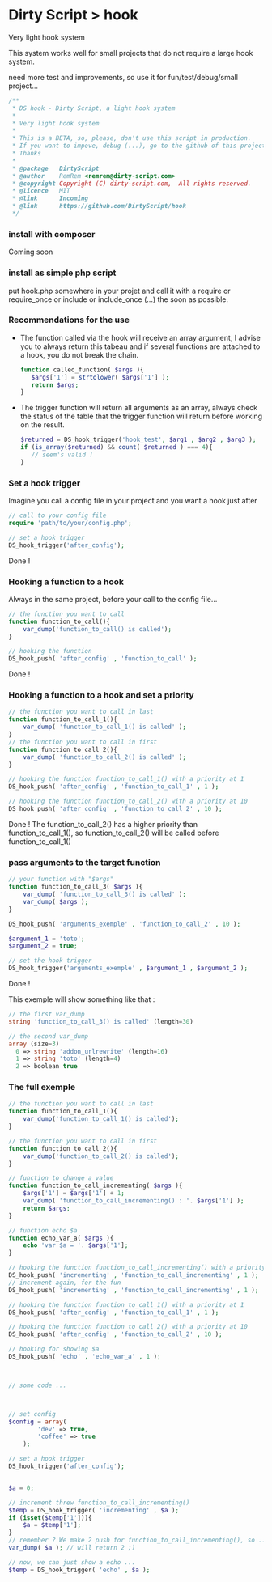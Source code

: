   Dirty Script > hook
==========================

Very light hook system

This system works well for small projects that do not require a large hook system.

need more test and improvements, so use it for fun/test/debug/small project...

```php
/**
 * DS hook - Dirty Script, a light hook system
 * 
 * Very light hook system
 * 
 * This is a BETA, so, please, don't use this script in production.
 * If you want to impove, debug (...), go to the github of this project.
 * Thanks
 * 
 * @package   DirtyScript
 * @author    RemRem <remrem@dirty-script.com>
 * @copyright Copyright (C) dirty-script.com,  All rights reserved.
 * @licence   MIT
 * @link      Incoming
 * @link      https://github.com/DirtyScript/hook
 */
```

### install with composer
Coming soon

### install as simple php script
put hook.php somewhere in your projet and call it with a require or require_once or include 
or include_once (...) the soon as possible.

### Recommendations for the use
 - The function called via the hook will receive an array argument, I advise you to always 
   return this tabeau and if several functions are attached to a hook, you do not break the chain.
   ```php
   function called_function( $args ){
      $args['1'] = strtolower( $args['1'] );
      return $args;
   }
   ```
 - The trigger function will return all arguments as an array, always check the status of the 
   table that the trigger function will return before working on the result.
   ```php
   $returned = DS_hook_trigger('hook_test', $arg1 , $arg2 , $arg3 );
   if (is_array($returned) && count( $returned ) === 4){
      // seem's valid !
   }
   ```

   
### Set a hook trigger
Imagine you call a config file in your project and you want a hook just after
```php
// call to your config file
require 'path/to/your/config.php';

// set a hook trigger
DS_hook_trigger('after_config');
```
Done !

### Hooking a function to a hook
Always in the same project, before your call to the config file...
```php
// the function you want to call
function function_to_call(){
	var_dump('function_to_call() is called');
}

// hooking the function
DS_hook_push( 'after_config' , 'function_to_call' );
```
Done !

### Hooking a function to a hook and set a priority
```php
// the function you want to call in last
function function_to_call_1(){
	var_dump( 'function_to_call_1() is called' );
}
// the function you want to call in first
function function_to_call_2(){
	var_dump( 'function_to_call_2() is called' );
}

// hooking the function function_to_call_1() with a priority at 1
DS_hook_push( 'after_config' , 'function_to_call_1' , 1 );

// hooking the function function_to_call_2() with a priority at 10
DS_hook_push( 'after_config' , 'function_to_call_2' , 10 );
```
Done !
The function_to_call_2() has a higher priority than function_to_call_1(), so function_to_call_2() will be called before function_to_call_1()


### pass arguments to the target function
```php
// your function with "$args"
function function_to_call_3( $args ){
	var_dump( 'function_to_call_3() is called' );
	var_dump( $args );
}

DS_hook_push( 'arguments_exemple' , 'function_to_call_2' , 10 );

$argument_1 = 'toto';
$argument_2 = true;

// set the hook trigger
DS_hook_trigger('arguments_exemple' , $argument_1 , $argument_2 );
```
Done !

This exemple will show something like that : 

```php
// the first var_dump
string 'function_to_call_3() is called' (length=30)

// the second var_dump
array (size=3)
  0 => string 'addon_urlrewrite' (length=16)
  1 => string 'toto' (length=4)
  2 => boolean true
```

### The full exemple
```php
// the function you want to call in last
function function_to_call_1(){
	var_dump('function_to_call_1() is called');
}

// the function you want to call in first
function function_to_call_2(){
	var_dump('function_to_call_2() is called');
}

// function to change a value
function function_to_call_incrementing( $args ){
	$args['1'] = $args['1'] + 1;
	var_dump( 'function_to_call_incrementing() : '. $args['1'] );
	return $args;
}

// function echo $a
function echo_var_a( $args ){
	echo 'var $a = '. $args['1'];
}

// hooking the function function_to_call_incrementing() with a priority at 1
DS_hook_push( 'incrementing' , 'function_to_call_incrementing' , 1 );
// increment again, for the fun
DS_hook_push( 'incrementing' , 'function_to_call_incrementing' , 1 );

// hooking the function function_to_call_1() with a priority at 1
DS_hook_push( 'after_config' , 'function_to_call_1' , 1 );

// hooking the function function_to_call_2() with a priority at 10
DS_hook_push( 'after_config' , 'function_to_call_2' , 10 );

// hooking for showing $a
DS_hook_push( 'echo' , 'echo_var_a' , 1 );



// some code ...



// set config
$config = array(
		'dev' => true,
		'coffee' => true
	);

// set a hook trigger
DS_hook_trigger('after_config');


$a = 0;

// increment threw function_to_call_incrementing()
$temp = DS_hook_trigger( 'incrementing' , $a );
if (isset($temp['1'])){
	$a = $temp['1'];
}
// remember ? We make 2 push for function_to_call_incrementing(), so ...
var_dump( $a ); // will return 2 ;)

// now, we can just show a echo ...
$temp = DS_hook_trigger( 'echo' , $a );
```
